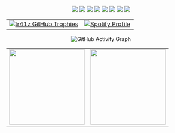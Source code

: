 <!-- Programming Languages & Tools -->
<p align="center">
  <img src="https://img.shields.io/badge/C++-00599C?style=for-the-badge&logo=c%2B%2B&logoColor=white" />
  <img src="https://img.shields.io/badge/Java-ED8B00?style=for-the-badge&logo=java&logoColor=white" />
  <img src="https://img.shields.io/badge/C-A8B9CC?style=for-the-badge&logo=c&logoColor=white" />
  <img src="https://img.shields.io/badge/Python-3776AB?style=for-the-badge&logo=python&logoColor=white" />
  <img src="https://img.shields.io/badge/Linux-FCC624?style=for-the-badge&logo=linux&logoColor=black" />
  <img src="https://img.shields.io/badge/Bash-4EAA25?style=for-the-badge&logo=gnu-bash&logoColor=white" />
  <img src="https://img.shields.io/badge/Go-00ADD8?style=for-the-badge&logo=go&logoColor=white" />
  <img src="https://img.shields.io/badge/Git-F05032?style=for-the-badge&logo=git&logoColor=white" />
</p>

<!-- GitHub Stats & Spotify -->
<table align="center">
  <tr>
    <td align="center">
      <a href="https://github.com/tr41z">
        <img src="https://github-profile-trophy.vercel.app/?username=tr41z&theme=matrix&no-frame=true&no-bg=true&margin-w=4&column=7&row=1" alt="tr41z GitHub Trophies" />
      </a>
    </td>
    <td align="center">
      <a href="https://github.com/kittinan/spotify-github-profile">
        <img src="https://spotify-github-profile.kittinanx.com/api/view?uid=michal.owsiejew&cover_image=true&theme=novatorem&show_offline=false&background_color=121212&interchange=false&bar_color=4dff00&bar_color_cover=true" alt="Spotify Profile" />
      </a>
    </td>
  </tr>
</table>

<!-- GitHub Activity Graph -->
<p align="center">
  <img src="https://github-readme-activity-graph.vercel.app/graph?username=tr41z&theme=chartreuse-dark" alt="GitHub Activity Graph" />
</p>

<!-- GitHub Stats & Streak Stats -->
<table align="center">
  <tr>
    <td>
      <a href="https://github.com/tr41z">
        <img height="200" src="https://github-readme-stats.vercel.app/api?username=tr41z&theme=chartreuse-dark&show_icons=true&hide_border=true&icon_color=00ff00&title_color=00ff00&border_radius=10" />
      </a>
    </td>
    <td>
      <a href="https://github.com/tr41z">
        <img height="200" src="https://github-readme-streak-stats.herokuapp.com/?user=tr41z&theme=chartreuse-dark&hide_border=true&ring=00ff00&fire=00ff00&currStreakLabel=00ff00" />
      </a>
    </td>
  </tr>
</table>


